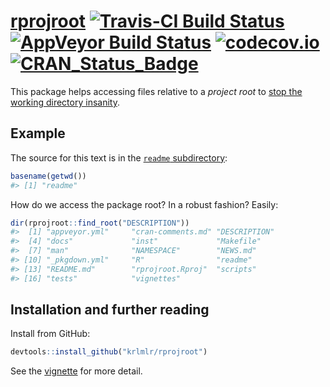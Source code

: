 <!-- README.md is generated from README.Rmd. Please edit that file -->
[rprojroot](https://krlmlr.github.io/rprojroot) [![Travis-CI Build Status](https://travis-ci.org/krlmlr/rprojroot.svg?branch=master)](https://travis-ci.org/krlmlr/rprojroot) [![AppVeyor Build Status](https://ci.appveyor.com/api/projects/status/github/krlmlr/rprojroot?branch=master&svg=true)](https://ci.appveyor.com/project/krlmlr/rprojroot) [![codecov.io](https://codecov.io/github/krlmlr/rprojroot/coverage.svg?branch=master)](https://codecov.io/github/krlmlr/rprojroot?branch=master) [![CRAN\_Status\_Badge](http://www.r-pkg.org/badges/version/rprojroot)](https://cran.r-project.org/package=rprojroot)
=============================================================================================================================================================================================================================================================================================================================================================================================================================================================================================================================================================================================================================

This package helps accessing files relative to a *project root* to [stop the working directory insanity](https://gist.github.com/jennybc/362f52446fe1ebc4c49f).

Example
-------

The source for this text is in the [`readme` subdirectory](https://github.com/krlmlr/rprojroot/tree/master/readme):

``` r
basename(getwd())
#> [1] "readme"
```

How do we access the package root? In a robust fashion? Easily:

``` r
dir(rprojroot::find_root("DESCRIPTION"))
#>  [1] "appveyor.yml"     "cran-comments.md" "DESCRIPTION"     
#>  [4] "docs"             "inst"             "Makefile"        
#>  [7] "man"              "NAMESPACE"        "NEWS.md"         
#> [10] "_pkgdown.yml"     "R"                "readme"          
#> [13] "README.md"        "rprojroot.Rproj"  "scripts"         
#> [16] "tests"            "vignettes"
```

Installation and further reading
--------------------------------

Install from GitHub:

``` r
devtools::install_github("krlmlr/rprojroot")
```

See the [vignette](http://krlmlr.github.io/rprojroot/vignettes/rprojroot.html) for more detail.
